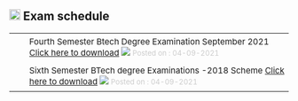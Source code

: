 
<h2><img height="20" src="images/exam_schedule.png" style="border:none; border-radius:0%; box-shadow:none;" width="20"/> Exam schedule</h2>
<table border="0" cellpadding="8" style="border-collapse:collapse;" width="98%"><tr><td align="right" height="15" style="font-size:85%;padding-top:5px;padding-bottom:8px;" valign="top" width="15"> <img height="12" src="images/tick.png" style="border:0px; box-shadow:none;" width="12"/> </td><td style="font-size:15px; padding-top:5px;padding-bottom:8px;" valign="top">Fourth Semester Btech Degree Examination September 2021 <a class="cc" href="/news/s41630736991.pdf" target="_blank">Click here to download</a> <img src="images/new.gif" style="border:0px; box-shadow:none;"/> <font color="#CCC" size="2"> Posted on : 04-09-2021</font></td></tr><tr><td align="right" height="15" style="font-size:85%;padding-top:5px;padding-bottom:8px;" valign="top" width="15"> <img height="12" src="images/tick.png" style="border:0px; box-shadow:none;" width="12"/> </td><td style="font-size:15px; padding-top:5px;padding-bottom:8px;" valign="top">Sixth Semester BTech degree Examinations -2018 Scheme <a class="cc" href="/news/s61630736892.pdf" target="_blank">Click here to download</a> <img src="images/new.gif" style="border:0px; box-shadow:none;"/> <font color="#CCC" size="2"> Posted on : 04-09-2021</font></td></tr></table>
</div>
